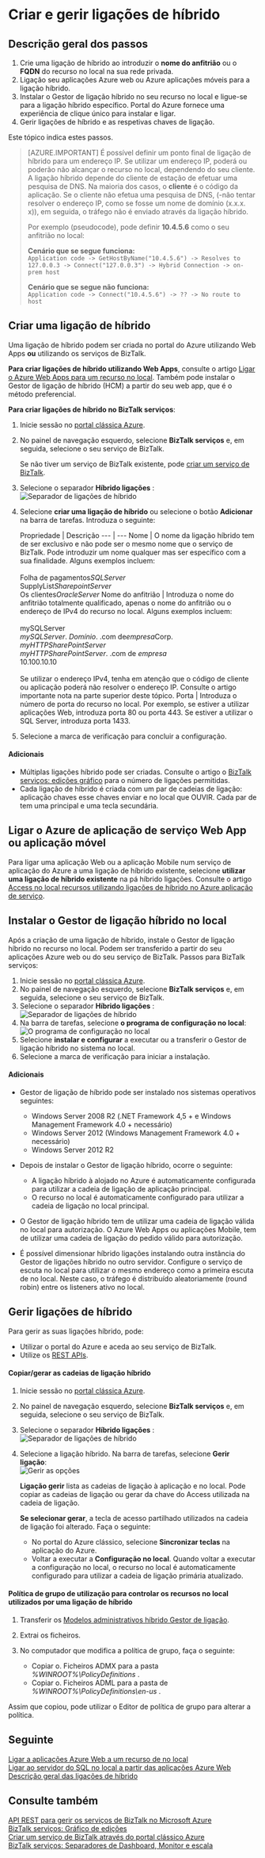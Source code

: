 <properties 
    pageTitle="Criar e gerir ligações de híbrido | Microsoft Azure" 
    description="Saiba como criar uma ligação de híbrido, gerir a ligação e instalar o Gestor de ligação híbrido. MAK, MAB, WABS" 
    services="biztalk-services" 
    documentationCenter="" 
    authors="MandiOhlinger" 
    manager="erikre" 
    editor=""/>

<tags 
    ms.service="biztalk-services" 
    ms.workload="integration" 
    ms.tgt_pltfrm="na" 
    ms.devlang="na" 
    ms.topic="article" 
    ms.date="10/18/2016" 
    ms.author="ccompy"/>


# <a name="create-and-manage-hybrid-connections"></a>Criar e gerir ligações de híbrido


## <a name="overview-of-the-steps"></a>Descrição geral dos passos
1. Crie uma ligação de híbrido ao introduzir o **nome do anfitrião** ou o **FQDN** do recurso no local na sua rede privada.
2. Ligação seu aplicações Azure web ou Azure aplicações móveis para a ligação híbrido.
3. Instalar o Gestor de ligação híbrido no seu recurso no local e ligue-se para a ligação híbrido específico. Portal do Azure fornece uma experiência de clique único para instalar e ligar.
4. Gerir ligações de híbrido e as respetivas chaves de ligação.

Este tópico indica estes passos. 

> [AZURE.IMPORTANT] É possível definir um ponto final de ligação de híbrido para um endereço IP. Se utilizar um endereço IP, poderá ou poderão não alcançar o recurso no local, dependendo do seu cliente. A ligação híbrido depende do cliente de estação de efetuar uma pesquisa de DNS. Na maioria dos casos, o __cliente__ é o código da aplicação. Se o cliente não efetua uma pesquisa de DNS, (-não tentar resolver o endereço IP, como se fosse um nome de domínio (x.x.x. x)), em seguida, o tráfego não é enviado através da ligação híbrido.
>
> Por exemplo (pseudocode), pode definir **10.4.5.6** como o seu anfitrião no local:
> 
> **Cenário que se segue funciona:**  
> `Application code -> GetHostByName("10.4.5.6") -> Resolves to 127.0.0.3 -> Connect("127.0.0.3") -> Hybrid Connection -> on-prem host`
> 
> **Cenário que se segue não funciona:**  
> `Application code -> Connect("10.4.5.6") -> ?? -> No route to host`


## <a name="CreateHybridConnection"></a>Criar uma ligação de híbrido

Uma ligação de híbrido podem ser criada no portal do Azure utilizando Web Apps **ou** utilizando os serviços de BizTalk. 

**Para criar ligações de híbrido utilizando Web Apps**, consulte o artigo [Ligar o Azure Web Apps para um recurso no local](../app-service-web/web-sites-hybrid-connection-get-started.md). Também pode instalar o Gestor de ligação de híbrido (HCM) a partir do seu web app, que é o método preferencial. 

**Para criar ligações de híbrido no BizTalk serviços**:

1. Inicie sessão no [portal clássica Azure](http://go.microsoft.com/fwlink/p/?LinkID=213885).
2. No painel de navegação esquerdo, selecione **BizTalk serviços** e, em seguida, selecione o seu serviço de BizTalk. 

    Se não tiver um serviço de BizTalk existente, pode [criar um serviço de BizTalk](biztalk-provision-services.md).
3. Selecione o separador **Híbrido ligações** :  
![Separador de ligações de híbrido][HybridConnectionTab]

4. Selecione **criar uma ligação de híbrido** ou selecione o botão **Adicionar** na barra de tarefas. Introduza o seguinte:

    Propriedade | Descrição
--- | ---
Nome | O nome da ligação híbrido tem de ser exclusivo e não pode ser o mesmo nome que o serviço de BizTalk. Pode introduzir um nome qualquer mas ser específico com a sua finalidade. Alguns exemplos incluem:<br/><br/>Folha de pagamentos*SQLServer*<br/>SupplyList*SharepointServer*<br/>Os clientes*OracleServer*
Nome do anfitrião | Introduza o nome do anfitrião totalmente qualificado, apenas o nome do anfitrião ou o endereço de IPv4 do recurso no local. Alguns exemplos incluem:<br/><br/>mySQLServer<br/>*mySQLServer*. *Domínio*. .com de*empresa*Corp.<br/>*myHTTPSharePointServer*<br/>*myHTTPSharePointServer*. .com de *empresa*<br/>10.100.10.10<br/><br/>Se utilizar o endereço IPv4, tenha em atenção que o código de cliente ou aplicação poderá não resolver o endereço IP. Consulte o artigo importante nota na parte superior deste tópico.
Porta | Introduza o número de porta do recurso no local. Por exemplo, se estiver a utilizar aplicações Web, introduza porta 80 ou porta 443. Se estiver a utilizar o SQL Server, introduza porta 1433.

5. Selecione a marca de verificação para concluir a configuração. 

#### <a name="additional"></a>Adicionais

- Múltiplas ligações híbrido pode ser criadas. Consulte o artigo o [BizTalk serviços: edições gráfico](biztalk-editions-feature-chart.md) para o número de ligações permitidas. 
- Cada ligação de híbrido é criada com um par de cadeias de ligação: aplicação chaves esse chaves enviar e no local que OUVIR. Cada par de tem uma principal e uma tecla secundária. 


## <a name="LinkWebSite"></a>Ligar o Azure de aplicação de serviço Web App ou aplicação móvel

Para ligar uma aplicação Web ou a aplicação Mobile num serviço de aplicação do Azure a uma ligação de híbrido existente, selecione **utilizar uma ligação de híbrido existente** na pá híbrido ligações. Consulte o artigo [Access no local recursos utilizando ligações de híbrido no Azure aplicação de serviço](../app-service-web/web-sites-hybrid-connection-get-started.md).

## <a name="InstallHCM"></a>Instalar o Gestor de ligação híbrido no local

Após a criação de uma ligação de híbrido, instale o Gestor de ligação híbrido no recurso no local. Podem ser transferido a partir do seu aplicações Azure web ou do seu serviço de BizTalk. Passos para BizTalk serviços: 

1. Inicie sessão no [portal clássica Azure](http://go.microsoft.com/fwlink/p/?LinkID=213885).
2. No painel de navegação esquerdo, selecione **BizTalk serviços** e, em seguida, selecione o seu serviço de BizTalk. 
3. Selecione o separador **Híbrido ligações** :  
![Separador de ligações de híbrido][HybridConnectionTab]
4. Na barra de tarefas, selecione **o programa de configuração no local**:  
![O programa de configuração no local][HCOnPremSetup]
5. Selecione **instalar e configurar** a executar ou a transferir o Gestor de ligação híbrido no sistema no local. 
6. Selecione a marca de verificação para iniciar a instalação. 

<!--
You can also download the Hybrid Connection Manager MSI file and copy the file to your on-premises resource. Specific steps:

1. Copy the on-premises primary Connection String. See [Manage Hybrid Connections](#ManageHybridConnection) in this topic for the specific steps.
2. Download the Hybrid Connection Manager MSI file. 
3. On the on-premises resource, install the Hybrid Connection Manager from the MSI file. 
4. Using Windows PowerShell, type: 
> Add-HybridConnection -ConnectionString “*Your On-Premises Connection String that you copied*” 
--> 

#### <a name="additional"></a>Adicionais
- Gestor de ligação de híbrido pode ser instalado nos sistemas operativos seguintes:

    - Windows Server 2008 R2 (.NET Framework 4,5 + e Windows Management Framework 4.0 + necessário)
    - Windows Server 2012 (Windows Management Framework 4.0 + necessário)
    - Windows Server 2012 R2


- Depois de instalar o Gestor de ligação híbrido, ocorre o seguinte: 

    - A ligação híbrido à alojado no Azure é automaticamente configurada para utilizar a cadeia de ligação de aplicação principal. 
    - O recurso no local é automaticamente configurado para utilizar a cadeia de ligação no local principal.

- O Gestor de ligação híbrido tem de utilizar uma cadeia de ligação válida no local para autorização. O Azure Web Apps ou aplicações Mobile, tem de utilizar uma cadeia de ligação do pedido válido para autorização.
- É possível dimensionar híbrido ligações instalando outra instância do Gestor de ligações híbrido no outro servidor. Configure o serviço de escuta no local para utilizar o mesmo endereço como a primeira escuta de no local. Neste caso, o tráfego é distribuído aleatoriamente (round robin) entre os listeners ativo no local. 


## <a name="ManageHybridConnection"></a>Gerir ligações de híbrido
Para gerir as suas ligações híbrido, pode:

- Utilizar o portal do Azure e aceda ao seu serviço de BizTalk. 
- Utilize os [REST APIs](http://msdn.microsoft.com/library/azure/dn232347.aspx).

#### <a name="copyregenerate-the-hybrid-connection-strings"></a>Copiar/gerar as cadeias de ligação híbrido

1. Inicie sessão no [portal clássica Azure](http://go.microsoft.com/fwlink/p/?LinkID=213885).
2. No painel de navegação esquerdo, selecione **BizTalk serviços** e, em seguida, selecione o seu serviço de BizTalk. 
3. Selecione o separador **Híbrido ligações** :  
![Separador de ligações de híbrido][HybridConnectionTab]
4. Selecione a ligação híbrido. Na barra de tarefas, selecione **Gerir ligação**:  
![Gerir as opções][HCManageConnection]

    **Ligação gerir** lista as cadeias de ligação à aplicação e no local. Pode copiar as cadeias de ligação ou gerar da chave do Access utilizada na cadeia de ligação. 

    **Se selecionar gerar**, a tecla de acesso partilhado utilizados na cadeia de ligação foi alterado. Faça o seguinte:
    - No portal do Azure clássico, selecione **Sincronizar teclas** na aplicação do Azure.
    - Voltar a executar a **Configuração no local**. Quando voltar a executar a configuração no local, o recurso no local é automaticamente configurado para utilizar a cadeia de ligação primária atualizado.


#### <a name="use-group-policy-to-control-the-on-premises-resources-used-by-a-hybrid-connection"></a>Política de grupo de utilização para controlar os recursos no local utilizados por uma ligação de híbrido

1. Transferir os [Modelos administrativos híbrido Gestor de ligação](http://www.microsoft.com/download/details.aspx?id=42963).
2. Extrai os ficheiros.
3. No computador que modifica a política de grupo, faça o seguinte:  

    - Copiar o. Ficheiros ADMX para a pasta *%WINROOT%\PolicyDefinitions* .
    - Copiar o. Ficheiros ADML para a pasta de *%WINROOT%\PolicyDefinitions\en-us* .

Assim que copiou, pode utilizar o Editor de política de grupo para alterar a política.




## <a name="next"></a>Seguinte

[Ligar a aplicações Azure Web a um recurso de no local](../app-service-web/web-sites-hybrid-connection-get-started.md)  
[Ligar ao servidor do SQL no local a partir das aplicações Azure Web](../app-service-web/web-sites-hybrid-connection-connect-on-premises-sql-server.md)   
[Descrição geral das ligações de híbrido](integration-hybrid-connection-overview.md)


## <a name="see-also"></a>Consulte também

[API REST para gerir os serviços de BizTalk no Microsoft Azure](http://msdn.microsoft.com/library/azure/dn232347.aspx)  
[BizTalk serviços: Gráfico de edições](biztalk-editions-feature-chart.md)  
[Criar um serviço de BizTalk através do portal clássico Azure](biztalk-provision-services.md)  
[BizTalk serviços: Separadores de Dashboard, Monitor e escala](biztalk-dashboard-monitor-scale-tabs.md)


[HybridConnectionTab]: ./media/integration-hybrid-connection-create-manage/WABS_HybridConnectionTab.png
[HCOnPremSetup]: ./media/integration-hybrid-connection-create-manage/WABS_HybridConnectionOnPremSetup.png
[HCManageConnection]: ./media/integration-hybrid-connection-create-manage/WABS_HybridConnectionManageConn.png 
